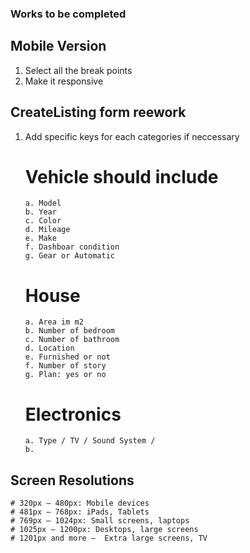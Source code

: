 ### Works to be completed

## Mobile Version

1. Select all the break points
2. Make it responsive

## CreateListing form reework

1.  Add specific keys for each categories if neccessary

    # Vehicle should include

        a. Model
        b. Year
        c. Color
        d. Mileage
        e. Make
        f. Dashboar condition
        g. Gear or Automatic

    # House

        a. Area im m2
        b. Number of bedroom
        c. Number of bathroom
        d. Location
        e. Furnished or not
        f. Number of story
        g. Plan: yes or no

    # Electronics

        a. Type / TV / Sound System /
        b.

## Screen Resolutions

    # 320px — 480px: Mobile devices
    # 481px — 768px: iPads, Tablets
    # 769px — 1024px: Small screens, laptops
    # 1025px — 1200px: Desktops, large screens
    # 1201px and more —  Extra large screens, TV
